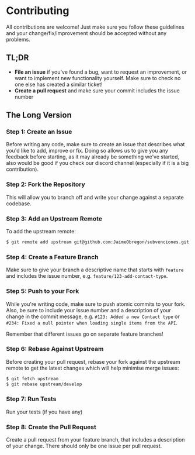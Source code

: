 Contributing
============

All contributions are welcome! Just make sure you follow these guidelines and your change/fix/improvement should be
accepted without any problems.

## TL;DR

* **File an issue** if you've found a bug, want to request an improvement, or want to implement new functionality
yourself. Make sure to check no one else has created a similar ticket!
* **Create a pull request** and make sure your commit includes the issue number

## The Long Version

### Step 1: Create an Issue

Before writing any code, make sure to create an issue that describes what you'd like to add, improve or fix. Doing so
allows us to give you any feedback before starting, as it may already be something we've started, also would be good if you check our discord channel (especially if it is a big contribution).

### Step 2: Fork the Repository

This will allow you to branch off and write your change against a separate codebase.

### Step 3: Add an Upstream Remote

To add the upstream remote:

```bash
$ git remote add upstream git@github.com:JaimeObregon/subvenciones.git 
```

### Step 4: Create a Feature Branch

Make sure to give your branch a descriptive name that starts with `feature` and includes the issue number, 
e.g. `feature/123-add-contact-type`.

### Step 5: Push to your Fork

While you're writing code, make sure to push atomic commits to your fork. Also, be sure to include your issue number 
and a description of your change in the commit message, e.g. `#123: Added a new Contact type` or `#234: Fixed a null
pointer when loading single items from the API`.

Remember that different issues go on separate feature branches!

### Step 6: Rebase Against Upstream

Before creating your pull request, rebase your fork against the upstream remote to get the latest changes which will help
minimise merge issues:

```bash
$ git fetch upstream
$ git rebase upstream/develop
```

### Step 7: Run Tests

Run your tests (if you have any)


### Step 8: Create the Pull Request

Create a pull request from your feature branch, that includes a description of your change. There should only be one
issue per pull request.